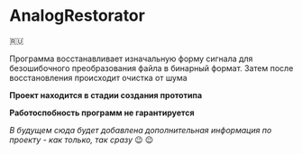 # AnalogRestorator
:ru:

Программа восстанавливает изначальную форму сигнала для безошибочного преобразования файла в бинарный формат. Затем после восстановления происходит очистка от шума

**Проект находится в стадии создания прототипа**

**Работоспобность программ не гарантируется**

*В будущем сюда будет добавлена дополнительная информация по проекту - как только, так сразу*  :wink: :wink:
